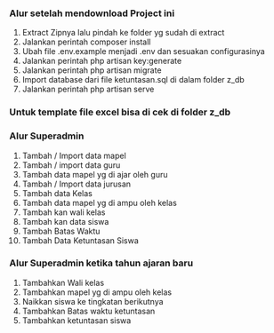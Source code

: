 ### Alur setelah mendownload Project ini
1. Extract Zipnya lalu pindah ke folder yg sudah di extract
2. Jalankan perintah composer install
3. Ubah file .env.example menjadi .env dan sesuakan configurasinya
4. Jalankan perintah php artisan key:generate
5. Jalankan perintah php artisan migrate
6. Import database dari file ketuntasan.sql di dalam folder z_db
7. Jalankan perintah php artisan serve

### Untuk template file excel bisa di cek di folder z_db


### Alur Superadmin

1. Tambah / Import data mapel
1. Tambah / import data guru
1. Tambah data mapel yg di ajar oleh guru
1. Tambah / Import data jurusan
1. Tambah data Kelas
1. Tambah data mapel yg di ampu oleh kelas
1. Tambah kan wali kelas
1. Tambah kan data siswa
1. Tambah Batas Waktu
1. Tambah Data Ketuntasan Siswa

### Alur Superadmin ketika tahun ajaran baru
1. Tambahkan Wali kelas
1. Tambahkan mapel yg di ampu oleh kelas
1. Naikkan siswa ke tingkatan berikutnya
1. Tambahkan Batas waktu ketuntasan
1. Tambahkan ketuntasan siswa


